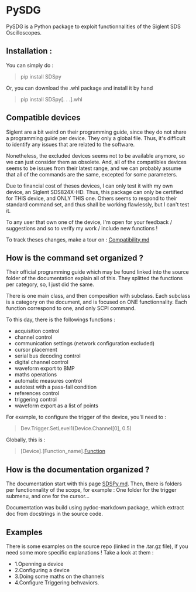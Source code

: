 # PySDG
PySDG is a Python package to exploit functionnalities of the Siglent SDS Oscilloscopes.

## Installation :
You can simply do :
> pip install SDSpy

Or, you can download the .whl package and install it by hand 
> pip install SDSpy[. . .].whl

## Compatible devices
Siglent are a bit weird on their programming guide, since they do not share a programming guide per device. They only a global file.
Thus, it's difficult to identify any issues that are related to the software.

Nonetheless, the excluded devices seems not to be available anymore, so we can just consider them as obsolete.
And, all of the compatibles devices seems to be issues from their latest range, and we can probably assume that all of the commands are the same, excepted for some parameters.

Due to financial cost of theses devices, I can only test it with my own device, an Siglent SDS824X-HD. 
Thus, this package can only be certified for THIS device, and ONLY THIS one. Others seems to respond to their standard command set, and thus shall be working flawlessly, but I can't test it.

To any user that own one of the device, I'm open for your feedback / suggestions and so to verify my work / include new functions !

To track theses changes, make a tour on : [Compatibility.md](https://github.com/lheywang/SDSpy/blob/Main/documentation/Compatibility.md)

## How is the command set organized ?
Their official programming guide which may be found linked into the source folder of the documentation explain all of this.
They splitted the functions per category, so, I just did the same.

There is one main class, and then composition with subclass. Each subclass is a category on the document, and is focused on ONE functionnality. Each function correspond to one, and only SCPI command.

To this day, there is the followings functions :
- acquisition control
- channel control
- communication settings (network configuration excluded)
- cursor placement
- serial bus decoding control
- digital channel control
- waveform export to BMP
- maths operations
- automatic measures control
- autotest with a pass-fail condition
- references control
- triggering control
- waveform export as a list of points

For example, to configure the trigger of the device, you'll need to :
> Dev.Trigger.SetLevel1(Device.Channel[0], 0.5)

Globally, this is : 
> [Device].[Function_name].[Function](Arguments)

## How is the documentation organized ?
The documentation start with this page [SDSPy.md](https://github.com/lheywang/SDSpy/blob/Main/documentation/markdown/SDSPy.md).
Then, there is folders per functionnality of the scope, for example : One folder for the trigger submenu, and one for the cursor...

Documentation was build using pydoc-markdown package, which extract doc from docstrings in the source code.

## Examples
There is some examples on the source repo (linked in the .tar.gz file), if you need some more specific explanations !
Take a look at them :
- 1.Openning a device
- 2.Configuring a device
- 3.Doing some maths on the channels
- 4.Configure Triggering behvaviors.